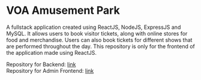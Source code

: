 # VOA Amusement Park

A fullstack application created using ReactJS, NodeJS, ExpressJS and MySQL. It allows users to book visitor tickets, along with online stores for food and merchandise. Users can also book tickets for different shows that are performed throughout the day. 
This repository is only for the frontend of the application made using ReactJS.

Repository for Backend: [link](https://github.com/ratik-vig/voa-server)\
Repository for Admin Frontend: [link](https://github.com/ratik-vig/voa_admin)

